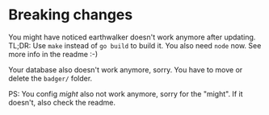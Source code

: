 # Breaking changes

You might have noticed earthwalker doesn't work anymore after updating. TL;DR: Use `make` instead of `go build` to build it.
You also need `node` now. See more info in the readme :-)

Your database also doesn't work anymore, sorry. You have to move or delete the `badger/` folder.

PS: You config _might_ also not work anymore, sorry for the "might". If it doesn't, also check the readme.
